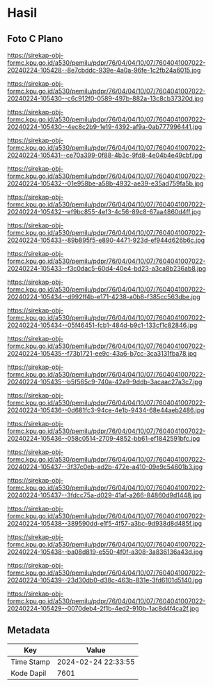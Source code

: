 # Hasil

## Foto C Plano

https://sirekap-obj-formc.kpu.go.id/a530/pemilu/pdpr/76/04/04/10/07/7604041007022-20240224-105428--8e7cbddc-939e-4a0a-96fe-1c2fb24a6015.jpg

https://sirekap-obj-formc.kpu.go.id/a530/pemilu/pdpr/76/04/04/10/07/7604041007022-20240224-105430--c6c912f0-0589-497b-882a-13c8cb37320d.jpg

https://sirekap-obj-formc.kpu.go.id/a530/pemilu/pdpr/76/04/04/10/07/7604041007022-20240224-105430--4ec8c2b9-1e19-4392-af9a-0ab777996441.jpg

https://sirekap-obj-formc.kpu.go.id/a530/pemilu/pdpr/76/04/04/10/07/7604041007022-20240224-105431--ce70a399-0f88-4b3c-9fd8-4e04b4e49cbf.jpg

https://sirekap-obj-formc.kpu.go.id/a530/pemilu/pdpr/76/04/04/10/07/7604041007022-20240224-105432--01e958be-a58b-4932-ae39-e35ad759fa5b.jpg

https://sirekap-obj-formc.kpu.go.id/a530/pemilu/pdpr/76/04/04/10/07/7604041007022-20240224-105432--ef9bc855-4ef3-4c56-89c8-67aa4860d4ff.jpg

https://sirekap-obj-formc.kpu.go.id/a530/pemilu/pdpr/76/04/04/10/07/7604041007022-20240224-105433--89b895f5-e890-4471-923d-ef944d626b6c.jpg

https://sirekap-obj-formc.kpu.go.id/a530/pemilu/pdpr/76/04/04/10/07/7604041007022-20240224-105433--f3c0dac5-60d4-40e4-bd23-a3ca8b236ab8.jpg

https://sirekap-obj-formc.kpu.go.id/a530/pemilu/pdpr/76/04/04/10/07/7604041007022-20240224-105434--d992ff4b-e171-4238-a0b8-f385cc563dbe.jpg

https://sirekap-obj-formc.kpu.go.id/a530/pemilu/pdpr/76/04/04/10/07/7604041007022-20240224-105434--05f46451-fcb1-484d-b9c1-133cf1c82846.jpg

https://sirekap-obj-formc.kpu.go.id/a530/pemilu/pdpr/76/04/04/10/07/7604041007022-20240224-105435--f73b1721-ee9c-43a6-b7cc-3ca3131fba78.jpg

https://sirekap-obj-formc.kpu.go.id/a530/pemilu/pdpr/76/04/04/10/07/7604041007022-20240224-105435--b5f565c9-740a-42a9-9ddb-3acaac27a3c7.jpg

https://sirekap-obj-formc.kpu.go.id/a530/pemilu/pdpr/76/04/04/10/07/7604041007022-20240224-105436--0d681fc3-94ce-4e1b-9434-68e44aeb2486.jpg

https://sirekap-obj-formc.kpu.go.id/a530/pemilu/pdpr/76/04/04/10/07/7604041007022-20240224-105436--058c0514-2709-4852-bb61-ef1842591bfc.jpg

https://sirekap-obj-formc.kpu.go.id/a530/pemilu/pdpr/76/04/04/10/07/7604041007022-20240224-105437--3f37c0eb-ad2b-472e-a410-09e9c54601b3.jpg

https://sirekap-obj-formc.kpu.go.id/a530/pemilu/pdpr/76/04/04/10/07/7604041007022-20240224-105437--3fdcc75a-d029-41af-a266-84860d9d1448.jpg

https://sirekap-obj-formc.kpu.go.id/a530/pemilu/pdpr/76/04/04/10/07/7604041007022-20240224-105438--389590dd-e1f5-4f57-a3bc-9d938d8d485f.jpg

https://sirekap-obj-formc.kpu.go.id/a530/pemilu/pdpr/76/04/04/10/07/7604041007022-20240224-105438--ba08d819-e550-4f0f-a308-3a836136a43d.jpg

https://sirekap-obj-formc.kpu.go.id/a530/pemilu/pdpr/76/04/04/10/07/7604041007022-20240224-105439--23d30db0-d38c-463b-831e-3fd6101d5140.jpg

https://sirekap-obj-formc.kpu.go.id/a530/pemilu/pdpr/76/04/04/10/07/7604041007022-20240224-105429--0070deb4-2f1b-4ed2-910b-1ac8d4f4ca2f.jpg


## Metadata

| Key        | Value               |
| ---------- | ------------------- |
| Time Stamp | 2024-02-24 22:33:55 |
| Kode Dapil | 7601                |



